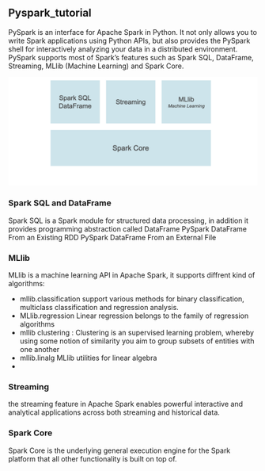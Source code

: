 ## Pyspark_tutorial

PySpark is an interface for Apache Spark in Python. It not only allows you to write Spark applications using Python APIs, but also provides the PySpark shell for interactively analyzing your data in a distributed environment. PySpark supports most of Spark’s features such as Spark SQL, DataFrame, Streaming, MLlib (Machine Learning) and Spark Core.


![alt text](img/pyspark.png)

### Spark SQL and DataFrame
Spark SQL is a Spark module for structured data processing, in addition it provides programming abstraction called DataFrame
PySpark DataFrame From an Existing RDD
PySpark DataFrame From an External File



### MLlib
MLlib is a machine learning API in Apache Spark, it supports diffrent kind of algorithms:
* mllib.classification support various methods for binary classification, multiclass classification and regression analysis. 
* MLlib.regression Linear regression belongs to the family of regression algorithms
* mllib clustering : Clustering is an supervised learning problem, whereby using some notion of similarity you aim to group subsets of entities with one another 
* mllib.linalg MLlib utilities for linear algebra
* 

### Streaming 
the streaming feature in Apache Spark enables powerful interactive and analytical applications across both streaming and historical data.

### Spark Core
Spark Core is the underlying general execution engine for the Spark platform that all other functionality is built on top of. 